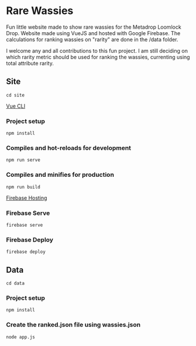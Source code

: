 # Rare Wassies

Fun little website made to show rare wassies for the Metadrop Loomlock Drop. Website made using VueJS and hosted with Google Firebase. The calculations for ranking wassies on "rarity" are done in the /data folder.

I welcome any and all contributions to this fun project. I am still deciding on which rarity metric should be used for ranking the wassies, currenting using total attribute rarity.

## Site

```
cd site
```

[Vue CLI](https://cli.vuejs.org/)

### Project setup
```
npm install
```

### Compiles and hot-reloads for development
```
npm run serve
```

### Compiles and minifies for production
```
npm run build
```

[Firebase Hosting](https://firebase.google.com/)

### Firebase Serve
```
firebase serve
```

### Firebase Deploy
```
firebase deploy
```

## Data

```
cd data
```

### Project setup
```
npm install
```

### Create the ranked.json file using wassies.json
```
node app.js
```
